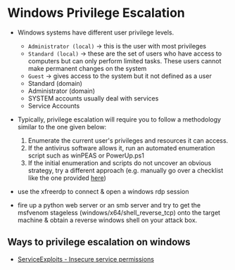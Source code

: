 # Windows Privilege Escalation

- Windows systems have different user privilege levels.
  - `Administrator (local)` -> this is the user with most privileges
  - `Standard (local)` -> these are the set of users who have access to computers but can only perform limited tasks. These users cannot make permanent changes on the system
  - `Guest` -> gives access to the system but it not defined as a user
  - Standard (domain)
  - Administrator (domain)
  - SYSTEM accounts usually deal with services
  - Service Accounts
- Typically, privilege escalation will require you to follow a methodology similar to the one given below: 
  1. Enumerate the current user's privileges and resources it can access.
  2. If the antivirus software allows it, run an automated enumeration script such as winPEAS or PowerUp.ps1
  3. If the initial enumeration and scripts do not uncover an obvious strategy, try a different approach (e.g. manually go over a checklist like the one provided [here](./enumeration/manual_enumeration.md))




- use the xfreerdp to connect & open a windows rdp session
- fire up a python web server or an smb server and try to get the msfvenom stageless (windows/x64/shell_reverse_tcp) onto the target machine & obtain a reverse windows shell on your attack box.

## Ways to privilege escalation on windows
- [ServiceExploits - Insecure service permissions](ServiceExploits_InsecurePermissions.md)
